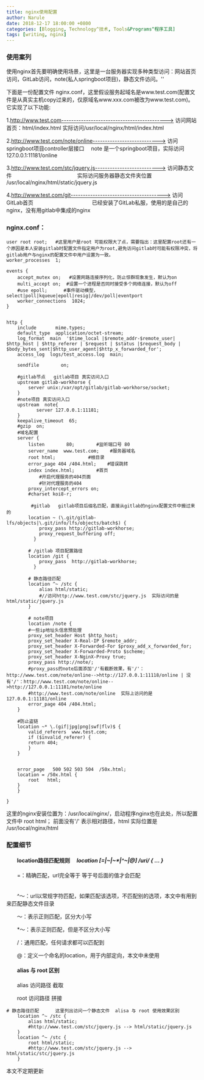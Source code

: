 ```yaml
---
title: nginx使用配置
author: Narule
date: 2018-12-17 18:00:00 +0800
categories: [Blogging, Technology^技术, Tools&Programs^程序工具]
tags: [writing, nginx]
---
```




### 使用案列

使用nginx首先要明确使用场景，这里是一台服务器实现多种类型访问：网站首页访问，GitLab访问，note(私人springboot项目)，静态文件访问。''

下面是一份配置文件 nginx.conf，这里假设服务起域名是www.test.com(配置文件是从真实主机copy过来的，仅原域名www.xxx.com被改为www.test.com)。它实现了以下功能:

1.http://www.test.com-------------------------------------------> 访问网站首页：html/index.html    实际访问/usr/local/nginx/html/index.html

2.http://www.test.com/note/online---------------------------> 访问springboot项目controller层接口　 note 是一个springboot项目，实际访问 127.0.0.1:11181/online

3.http://www.test.com/stc/jquery.js--------------------------> 访问静态文件　　　　　　　　　　　　 实际访问服务器静态文件夹位置 /usr/local/nginx/html/static/jquery.js

4.http://www.test.com/git--------------------------------------> 访问GitLab首页　　　　　　　　　　　已经安装了GitLab私服，使用的是自己的nginx，没有用gitlab中集成的nginx

### nginx.conf：

```nginx
user root root;   #这里用户是root 可能权限大了点，需要指出：这里配置root还有一个原因是本人安装gitlab时配置文件指定用户为root,避免访问gitlab时可能有权限冲突，将gitlab用户与nginx的配置文件中用户设置为一致。
worker_processes  1;

events {
    accept_mutex on;   #设置网路连接序列化，防止惊群现象发生，默认为on
    multi_accept on;  #设置一个进程是否同时接受多个网络连接，默认为off
    #use epoll;      #事件驱动模型，select|poll|kqueue|epoll|resig|/dev/poll|eventport
    worker_connections  1024;
}


http {
    include       mime.types;
    default_type  application/octet-stream;
    log_format  main  '$time_local |$remote_addr-$remote_user| $http_host | $http_referer | $request | $status |$request_body | $body_bytes_sent|$http_user_agent|$http_x_forwarded_for';
    access_log  logs/test_access.log  main;
        
    sendfile        on;

    #gitlab节点   gitlab项目 真实访问入口
    upstream gitlab-workhorse {
        server unix:/var/opt/gitlab/gitlab-workhorse/socket;
    }
    #note项目 真实访问入口
    upstream  note{
           server 127.0.0.1:11181;
    }
    keepalive_timeout  65;
    #gzip  on;
    #域名配置
    server {
        listen        80;        #监听端口号 80
        server_name  www.test.com;    #服务器域名
        root html;            #根目录
        error_page 404 /404.html;    #错误跳转
        index index.html;        #首页
            #开启代理服务的404页面
            #针对代理服务的404
        proxy_intercept_errors on;
        #charset koi8-r;

         #gitlab   gitlab项目后缀名匹配，直接从gitlab的nginx配置文件中搬过来的
        location ~ (\.git/gitlab-lfs/objects|\.git/info/lfs/objects/batch$) {
            proxy_pass http://gitlab-workhorse;
            proxy_request_buffering off;
          }

        # /gitlab 项目配置路径
        location /git {
            proxy_pass  http://gitlab-workhorse;
          }

        # 静态路径匹配 
        location ^~ /stc {
            alias html/static;
            #//访问http://www.test.com/stc/jquery.js  实际访问的是 html/static/jquery.js 
        }
    
        # note项目
        location /note {
        #一些ip地址头信息预处理
        proxy_set_header Host $http_host;    
        proxy_set_header X-Real-IP $remote_addr;
        proxy_set_header X-Forwarded-For $proxy_add_x_forwarded_for;
        proxy_set_header X-Forwarded-Proto $scheme;
        proxy_set_header X-NginX-Proxy true;
        proxy_pass http://note/;  
        #proxy_pass的note后面添加'/'有截断效果，有'/'：http://www.test.com/note/online-->http://127.0.0.1:11118/online | 没有'/'：http://www.test.com/note/online-->http://127.0.0.1:11181/note/online
        #http://www.test.com/note/online  实际上访问的是  127.0.0.1:11181/online 
        error_page 404 /404.html;
    }

    #防止盗链
    location ~* \.(gif|jpg|png|swf|flv)$ {
        valid_referers  www.test.com;
        if ($invalid_referer) {
        return 404;
        } 
    }


    error_page   500 502 503 504  /50x.html;
    location = /50x.html {
        root   html;
    }
    }

}
```

 这里的nginx安装位置为：/usr/local/nginx/，启动程序nginx也在此处，所以配置文件中 root html； 前面没有'/' 表示相对路径，html 实际位置是 /usr/local/nginx/html

 

### 配置细节

#### 　　location路径匹配规则　 *location [=|~|~\*|^~|@] /uri/ { … }*

　　=：精确匹配，url完全等于 等于号后面的值才会匹配 　　　　　　　　　　　　　　　　　　　　　　　　　　　　　　　　　　　

　　^～：url以常规字符匹配，如果匹配该选项，不匹配别的选项，本文中有用到来匹配静态文件目录　　　　　　　　　　　　　　　 

　　～：表示正则匹配，区分大小写　　　　　　　　　　　　　　　　　　　　　　　　　　　　　　　　　　　　　　　　　　　　 

　　*～：表示正则匹配，但是不区分大小写　　　　　　　　　　　　　　　　　　　　　　　　　　　　　　　　　　　　　　　　　　

　　/：通用匹配，任何请求都可以匹配到　　

　　@：定义一个命名的location，用于内部定向，本文中未使用　　　

#### 　　alias 与 root 区别

　　alias 访问路径 截取

　　root 访问路径 拼接  

```nginx
# 静态路径匹配      这里列出访问一个静态文件  alisa 与 root 使用效果区别  
    location ^~ /stc {
        alias html/static;
        #http://www.test.com/stc/jquery.js --> html/static/jquery.js
    }
    location ^~ /stc {
        root html/static;
        #http://www.test.com/stc/jquery.js --> html/static/stc/jquery.js   
    }
```

 

本文不定期更新
